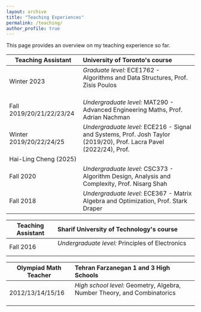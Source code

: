 ```yaml
---
layout: archive
title: "Teaching Experiences"
permalink: /teaching/
author_profile: true
---
```


This page provides an overview on my teaching experience so far.

| Teaching Assistant| University of Toronto's course                                                               |
| ---------          |:---------                                                      |
| Winter 2023     | *Graduate level:* ECE1762 - Algorithms and Data Structures, Prof. Zisis Poulos    &nbsp; &nbsp; &nbsp; &nbsp; &nbsp; &nbsp; &nbsp;  &nbsp; &nbsp; &nbsp;  &nbsp; &nbsp; &nbsp; &nbsp; &nbsp;&nbsp; &nbsp; &nbsp; &nbsp;  &nbsp; &nbsp; &nbsp; &nbsp; &nbsp;&nbsp; &nbsp; &nbsp; &nbsp; &nbsp; &nbsp;     |
| Fall 2019/20/21/22/23/24     | *Undergraduate level:* MAT290 - Advanced Engineering Maths, Prof. Adrian Nachman              |
| Winter 2019/20/22/24/25     | *Undergraduate level:* ECE216 - Signal and Systems, Prof. Josh Taylor (2019/20), Prof. Lacra Pavel (2022/24), Prof. 
Hai-Ling Cheng (2025)              |
| Fall 2020     | *Undergraduate level:* CSC373 - Algorithm Design, Analysis and Complexity, Prof. Nisarg Shah               |
| Fall 2018     | *Undergraduate level:* ECE367 - Matrix Algebra and Optimization, Prof. Stark Draper              |


| Teaching Assistant| Sharif University of Technology's course                                                      |
| ---------          |:---------                                                      |
| Fall 2016     | *Undergraduate level:* Principles of Electronics    &nbsp; &nbsp; &nbsp; &nbsp; &nbsp; &nbsp; &nbsp;  &nbsp; &nbsp; &nbsp;  &nbsp; &nbsp; &nbsp; &nbsp; &nbsp;&nbsp; &nbsp; &nbsp; &nbsp;  &nbsp; &nbsp; &nbsp; &nbsp; &nbsp;&nbsp; &nbsp; &nbsp; &nbsp; &nbsp; &nbsp;     |


| Olympiad Math Teacher |  Tehran Farzanegan 1 and 3 High Schools                                                    |
| ---------          |:---------                                                      |
| 2012/13/14/15/16     | *High school level:* Geometry, Algebra, Number Theory, and Combinatorics    &nbsp; &nbsp; &nbsp; &nbsp; &nbsp; &nbsp; &nbsp;  &nbsp; &nbsp; &nbsp;  &nbsp; &nbsp; &nbsp; &nbsp; &nbsp;&nbsp; &nbsp; &nbsp; &nbsp;  &nbsp; &nbsp; &nbsp; &nbsp; &nbsp;&nbsp; &nbsp; &nbsp; &nbsp; &nbsp; &nbsp;     |

